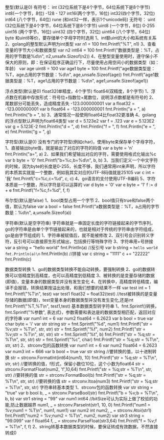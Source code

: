 整型(默认是0)
有符号：
int (32位系统下是4个字节，64位系统下是8个字节)
int8(一个字节，8位)   -128 - 127
int16(两个字节，16位)
int32(四个字节，32位)
int64 (八个字节，64位)
rune (和int32一样，表示1个unicode码)
无符号：
uint  (32位系统下是4个字节，64位系统下是8个字节)
uint8 (一个字节，8位)  0-255
uint16 (两个字节，16位)
uint32 (四个字节，32位)
uint64 (八个字节，64位)
byte 和uint8等价，要存储单个字母字符时选用
1、int额uint的大小和系统有关系
2、golang的整型默认声明为int类型
    var n1 = 100
    fmt.Printf("%T", n1)
3、查看变量的字节大小和数据类型
    var n2 int64 = 100
    fmt.Printf("数据类型是：%T，占用的字节数是%d\n", n2,unsafe.Sizeof(n2))
4、在整型变量使用时，遵守保小不保大的原则，即：在保证程序正确运行下，尽量使用占用空间小的数据类型（如：年龄）
    var age uint8 = 100
    var age1 byte = 100
    fmt.Printf("age数据类型是：%T，age占用的字节数是：%d\n", age,unsafe.Sizeof(age))
    fmt.Printf("age1数据类型是：%T，age1占用的字节数是：%d\n", age1,unsafe.Sizeof(age1))

浮点类型(默认是0)
float32(单精度，4个字节) 
float64(双精度，8个字节) 
1、浮点数在机器中存放形式：符号位+指数位+尾数位，说明浮点数都是有符号的
2、尾数部分可能丢失，造成精度丢失 -123.000000001
    var a float32 = -123.000000001
    var b float64 = -123.000000001
    fmt.Println("a = ", a)
    fmt.Println("b = ", b)
3、通常情况一般使用float64比float32更准确
4、golang的浮点型默认声明为float64类型
    var d = 5.123e2
    var f = .123
    var e = 5.123E2
    var g = 5.123E-2
    fmt.Println("d = ", d)
    fmt.Println("f = ", f)
    fmt.Println("e = ", e)
    fmt.Println("g = ", g)
    
字符型(默认是0)
没有专门的字符型(例如char)，使用byte来保存单个字母字符，
1、直接输出byte值，就是输出了对应的字符的码值
	var a byte = 'n'
	fmt.Println("a=", a)
2、如果我们希望输出对应的字符，需要使用格式化输出%c
	var b byte = '0'
	fmt.Printf("b=%c,b=%d\n", b, b)
3、当我们定义一个中文字符的时候，因为byte的长度是0-255，长度不够，我们通常用int来声明，所以字符的本质其实就是一个整数，例如我其实对应的UTF-8码值就是25105
	var c int = '我'
	fmt.Printf("c=%c,c=%d", c, c)
4、go语言的支付使用UTF-8编码
5、字符本质是一个整数，所以字符是可以运算的
	var d byte = '0'
	var e byte = '1'
	f := d + e
	fmt.Printf("f=%c,f=%d", f, f)
	
布尔型(默认是false)
1、bool类型占用一个字节
2、bool值只有true和false两个值，默认为false
	var a bool = false
	fmt.Printf("a数据类型是：%T，a占用的字节数是：%d\n", a,unsafe.Sizeof(a))
	
字符串(默认是空字符串)
字符串就是一串固定长度的字符链接起来的字节序列，go的字符串是由单个字节链接起来的，也就是相对于传统的字符串由字符组成，go是由字节组成的
1、字符串被赋值后，就不能被修改
2、双引号会识别转义字符，反引号可以直接原生形式输出，包括换行等特殊字符
3、字符串用+号拼接
	var a string = "hello world"
	fmt.Println(a)
	//反引号
	var b string = `hello world fmt.Println(a)\n`
	fmt.Println(b)
	//拼接
	var c string = "1111"
	c += "22222"
	fmt.Println(c)
	
数据类型转换
1、go的数据类型转换不能自动转换，要强制转换
2、go的数据转换可以低精度到高精度，也可以高精度到低精度
3、被转换的是变量存储的数据(即值)，变量本身的数据类型并没有发生变化
4、在转换中，高精度转低精度，编译不会报错，转换结果按溢出处理，和我们想要的结果不一样
    var test int = 1
    fmt.Printf("%T\n", test)
    var test1 float32 = float32(test)
    //test被转换的是变量存储的数据(即值)，test变量本身的数据类型并没有发生变化,还是int
    fmt.Printf("%T,%T\n", test1,test)
基本数据类型转字符串
1、fmt.Sprintf()转换，fmt.Sprintf("%参数", 表达式)，参数需要和表达是的数据类型相匹配，返回对应的字符串
	var num1 int = 6
	var num2 float64 = 6.2623
	var b bool = true
	var char byte = 'i'
	var str string
	str = fmt.Sprintf("%d", num1)
	fmt.Printf("str = %v;str = %T\n", str, str)
	str = fmt.Sprintf("%f", num2)
	fmt.Printf("str = %v;str = %T\n", str, str)
	str = fmt.Sprintf("%t", b)
	fmt.Printf("str = %q;str = %T\n", str, str)
	str = fmt.Sprintf("%c", char)
	fmt.Printf("str = %q;str = %T\n", str, str)
2、strconv包的函数转换
    var num1 int = 6
	var num2 float64 = 6.2623
	var num3 int = 666
	var b bool = true
	var str string
	//要转换的值，以十进制转换
	str = strconv.FormatInt(int64(num1), 10)
	fmt.Printf("str = %q;str = %T\n", str, str)
	//要转换的值，f形式，保留小数位10位，这个小数为float64
	str = strconv.FormatFloat(num2, 'f',10,64)
	fmt.Printf("str = %q;str = %T\n", str, str)
	//要转换的值
	str = strconv.FormatBool(b)
	fmt.Printf("str = %q;str = %T\n", str, str)
	//要转换的值
    str = strconv.Itoa(num3)
    fmt.Printf("str = %q;str = %T\n", str, str)
字符串转基本类型
1、strconv包的函数转换
    var str string = "true"
	var b bool
	b, _ = strconv.ParseBool(str)
	fmt.Printf("b = %v;b = %T\n", b, b)
	var str1 string = "99"
	var num1 int64
	//bitSize可认为实际上做了校验的功能,防止数据越界
	num1, _ = strconv.ParseInt(str1, 10, 0)
	fmt.Printf("num1 = %v;num1 = %T\n", num1, num1)
	var num2 int
	num2, _ = strconv.Atoi(str1)
	fmt.Printf("num2 = %v;num2 = %T\n", num2, num2)
	var str3 string = "99.099"
	var f float64
	f, _ = strconv.ParseFloat(str3,64)
	fmt.Printf("f = %v;f = %T\n", f, f)
2、string转基本数据类型的时候，要保证转成有效数据，不然直接转成0
